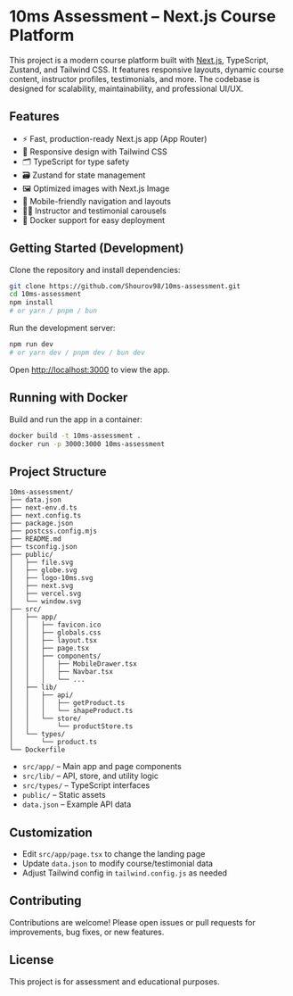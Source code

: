 
# 10ms Assessment – Next.js Course Platform

This project is a modern course platform built with [Next.js](https://nextjs.org), TypeScript, Zustand, and Tailwind CSS. It features responsive layouts, dynamic course content, instructor profiles, testimonials, and more. The codebase is designed for scalability, maintainability, and professional UI/UX.

## Features

- ⚡ Fast, production-ready Next.js app (App Router)
- 🎨 Responsive design with Tailwind CSS
- 🗂️ TypeScript for type safety
- 🗃️ Zustand for state management
- 🖼️ Optimized images with Next.js Image
- 📱 Mobile-friendly navigation and layouts
- 🧑‍🏫 Instructor and testimonial carousels
- 🐳 Docker support for easy deployment

## Getting Started (Development)


Clone the repository and install dependencies:

```bash
git clone https://github.com/Shourov98/10ms-assessment.git
cd 10ms-assessment
npm install
# or yarn / pnpm / bun
```

Run the development server:

```bash
npm run dev
# or yarn dev / pnpm dev / bun dev
```

Open [http://localhost:3000](http://localhost:3000) to view the app.

## Running with Docker

Build and run the app in a container:

```bash
docker build -t 10ms-assessment .
docker run -p 3000:3000 10ms-assessment
```


## Project Structure

```
10ms-assessment/
├── data.json
├── next-env.d.ts
├── next.config.ts
├── package.json
├── postcss.config.mjs
├── README.md
├── tsconfig.json
├── public/
│   ├── file.svg
│   ├── globe.svg
│   ├── logo-10ms.svg
│   ├── next.svg
│   ├── vercel.svg
│   └── window.svg
├── src/
│   ├── app/
│   │   ├── favicon.ico
│   │   ├── globals.css
│   │   ├── layout.tsx
│   │   ├── page.tsx
│   │   ├── components/
│   │   │   ├── MobileDrawer.tsx
│   │   │   ├── Navbar.tsx
│   │   │   └── ...
│   ├── lib/
│   │   ├── api/
│   │   │   ├── getProduct.ts
│   │   │   └── shapeProduct.ts
│   │   └── store/
│   │       └── productStore.ts
│   └── types/
│       └── product.ts
└── Dockerfile
```

- `src/app/` – Main app and page components
- `src/lib/` – API, store, and utility logic
- `src/types/` – TypeScript interfaces
- `public/` – Static assets
- `data.json` – Example API data

## Customization

- Edit `src/app/page.tsx` to change the landing page
- Update `data.json` to modify course/testimonial data
- Adjust Tailwind config in `tailwind.config.js` as needed

## Contributing

Contributions are welcome! Please open issues or pull requests for improvements, bug fixes, or new features.

## License

This project is for assessment and educational purposes.
